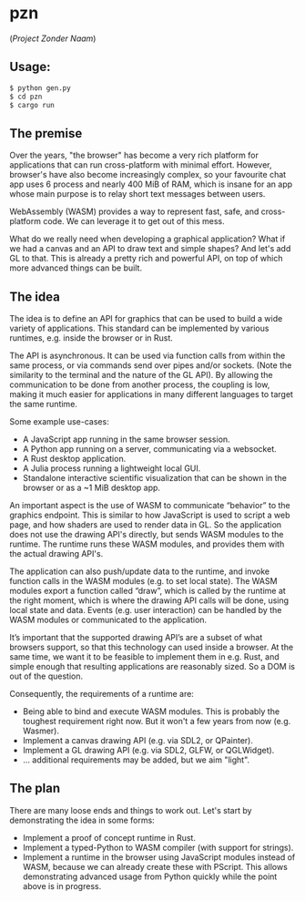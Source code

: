 # pzn
(*Project Zonder Naam*)

## Usage:

```bash
$ python gen.py
$ cd pzn
$ cargo run
```


## The premise

Over the years, "the browser" has become a very rich platform for
applications that can run cross-platform with minimal effort. However,
browser's have also become increasingly complex, so your favourite
chat app uses 6 process and nearly 400 MiB of RAM, which is insane for
an app whose main purpose is to relay short text messages between users.

WebAssembly (WASM) provides a way to represent fast, safe, and
cross-platform code. We can leverage it to get out of this mess.

What do we really need when developing a graphical application? What
if we had a canvas and an API to draw text and simple shapes? And let's
add GL to that. This is already a pretty rich and powerful API, on top
of which more advanced things can be built.


## The idea

The idea is to define an API for graphics that can be used to
build a wide variety of applications. This standard can be implemented
by various runtimes, e.g. inside the browser or in Rust. 

The API is asynchronous. It can be used via function calls from within
the same process, or via commands send over pipes and/or sockets. (Note
the similarity to the terminal and the nature of the GL API). By
allowing the communication to be done from another process, the coupling
is low, making it much easier for applications in many different
languages to target the same runtime.

Some example use-cases:

* A JavaScript app running in the same browser session.
* A Python app running on a server, communicating via a websocket.
* A Rust desktop application.
* A Julia process running a lightweight local GUI.
* Standalone interactive scientific visualization that can be shown in
  the browser or as a ~1 MiB desktop app.

An important aspect is the use of WASM to communicate “behavior” to the
graphics endpoint. This is similar to how JavaScript is used to script
a web page, and how shaders are used to render data in GL. So the
application does not use the drawing API's directly, but sends WASM
modules to the runtime. The runtime runs these WASM modules, and
provides them with the actual drawing API's.

The application can also push/update data to the runtime, and invoke
function calls in the WASM modules (e.g. to set local state). The WASM
modules export a function called “draw”, which is called by the runtime
at the right moment, which is where the drawing API calls will be done,
using local state and data. Events (e.g. user interaction) can be
handled by the WASM modules or communicated to the application.

It’s important that the supported drawing API’s are a subset of
what browsers support, so that this technology can used inside a
browser. At the same time, we want it to be feasible to implement them
in e.g. Rust, and simple enough that resulting applications are
reasonably sized. So a DOM is out of the question.

Consequently, the requirements of a runtime are:

* Being able to bind and execute WASM modules. This is probably the toughest
  requirement right now. But it won't a few years from now (e.g. Wasmer).
* Implement a canvas drawing API (e.g. via SDL2, or QPainter).
* Implement a GL drawing API (e.g. via SDL2, GLFW, or QGLWidget).
* ... additional requirements may be added, but we aim "light".


## The plan

There are many loose ends and things to work out. Let's start by demonstrating
the idea in some forms:

* Implement a proof of concept runtime in Rust.
* Implement a typed-Python to WASM compiler (with support for strings).
* Implement a runtime in the browser using JavaScript modules instead of WASM,
  because we can already create these with PScript. This allows demonstrating
  advanced usage from Python quickly while the point above is in progress.
